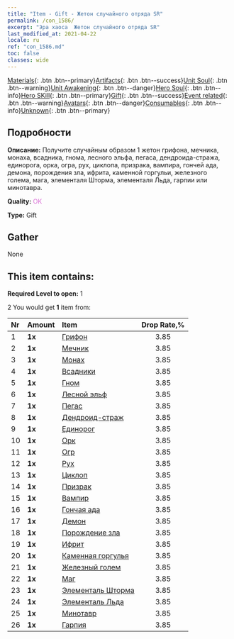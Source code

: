 ```yaml
---
title: "Item - Gift - Жетон случайного отряда SR"
permalink: /con_1586/
excerpt: "Эра хаоса  Жетон случайного отряда SR"
last_modified_at: 2021-04-22
locale: ru
ref: "con_1586.md"
toc: false
classes: wide
---
```

 [Materials](/ItemsRU/){: .btn .btn--primary}[Artifacts](/ItemsRU/Artifacts/){: .btn .btn--success}[Unit Soul](/ItemsRU/UnitSoul/){: .btn .btn--warning}[Unit Awakening](/ItemsRU/UnitAwakening/){: .btn .btn--danger}[Hero Soul](/ItemsRU/HeroSoul/){: .btn .btn--info}[Hero SKill](/ItemsRU/HeroSkill/){: .btn .btn--primary}[Gift](/ItemsRU/Gift/){: .btn .btn--success}[Event related](/ItemsRU/Events/){: .btn .btn--warning}[Avatars](/ItemsRU/Avatars/){: .btn .btn--danger}[Consumables](/ItemsRU/Consumables/){: .btn .btn--info}[Unknown](/ItemsRU/Unknown/){: .btn .btn--primary}

## Подробности
 **Описание:** Получите случайным образом 1 жетон грифона, мечника, монаха, всадника, гнома, лесного эльфа, пегаса, дендроида-стража, единорога, орка, огра, рух, циклопа, призрака, вампира, гончей ада, демона, порождения зла, ифрита, каменной горгульи, железного голема, мага, элементаля Шторма, элементаля Льда, гарпии или минотавра.

 **Quality:** <span style="color: #DA70D6">OK</span>

 **Type:** Gift

## Gather

  None

## This item contains:

 **Required Level to open:** 1

 2 You would get **1** item  from:

  | Nr | Amount |     Item    | Drop Rate,% |
  |:---|:-------|:------------|:---------:|
  | 1 |  **1x** | [Грифон](/ru/Items/unt_192/) | 3.85 | 
  | 2 |  **1x** | [Мечник](/ru/Items/unt_193/) | 3.85 | 
  | 3 |  **1x** | [Монах](/ru/Items/unt_194/) | 3.85 | 
  | 4 |  **1x** | [Всадники](/ru/Items/unt_195/) | 3.85 | 
  | 5 |  **1x** | [Гном](/ru/Items/unt_200/) | 3.85 | 
  | 6 |  **1x** | [Лесной эльф](/ru/Items/unt_201/) | 3.85 | 
  | 7 |  **1x** | [Пегас](/ru/Items/unt_202/) | 3.85 | 
  | 8 |  **1x** | [Дендроид-страж](/ru/Items/unt_203/) | 3.85 | 
  | 9 |  **1x** | [Единорог](/ru/Items/unt_204/) | 3.85 | 
  | 10 |  **1x** | [Орк](/ru/Items/unt_219/) | 3.85 | 
  | 11 |  **1x** | [Огр](/ru/Items/unt_220/) | 3.85 | 
  | 12 |  **1x** | [Рух](/ru/Items/unt_221/) | 3.85 | 
  | 13 |  **1x** | [Циклоп](/ru/Items/unt_222/) | 3.85 | 
  | 14 |  **1x** | [Призрак](/ru/Items/unt_210/) | 3.85 | 
  | 15 |  **1x** | [Вампир](/ru/Items/unt_211/) | 3.85 | 
  | 16 |  **1x** | [Гончая ада](/ru/Items/unt_228/) | 3.85 | 
  | 17 |  **1x** | [Демон](/ru/Items/unt_229/) | 3.85 | 
  | 18 |  **1x** | [Порождение зла](/ru/Items/unt_230/) | 3.85 | 
  | 19 |  **1x** | [Ифрит](/ru/Items/unt_231/) | 3.85 | 
  | 20 |  **1x** | [Каменная горгулья](/ru/Items/unt_236/) | 3.85 | 
  | 21 |  **1x** | [Железный голем](/ru/Items/unt_237/) | 3.85 | 
  | 22 |  **1x** | [Маг](/ru/Items/unt_238/) | 3.85 | 
  | 23 |  **1x** | [Элементаль Шторма](/ru/Items/unt_263/) | 3.85 | 
  | 24 |  **1x** | [Элементаль Льда](/ru/Items/unt_264/) | 3.85 | 
  | 25 |  **1x** | [Минотавр](/ru/Items/unt_248/) | 3.85 | 
  | 26 |  **1x** | [Гарпия](/ru/Items/unt_245/) | 3.85 | 
